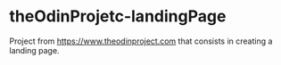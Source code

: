 # theOdinProjetc-landingPage
Project from https://www.theodinproject.com that consists in creating a landing page.
